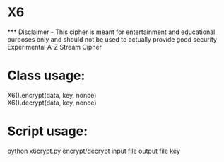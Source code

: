 # X6
*** Disclaimer - This cipher is meant for entertainment and educational purposes
 only and should not be used to actually provide good security
Experimental A-Z Stream Cipher

# Class usage:
X6().encrypt(data, key, nonce)  
X6().decrypt(data, key, nonce)  

# Script usage:
python x6crypt.py encrypt/decrypt input file output file key
